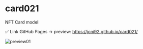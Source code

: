 # card021
NFT Card model

✅ Link GitHub Pages -> preview: https://joni92.github.io/card021/

![preview01](https://github.com/Joni92/card021/assets/30610520/7ffcbe93-19d6-43d6-95a6-659f0f2ea425)

